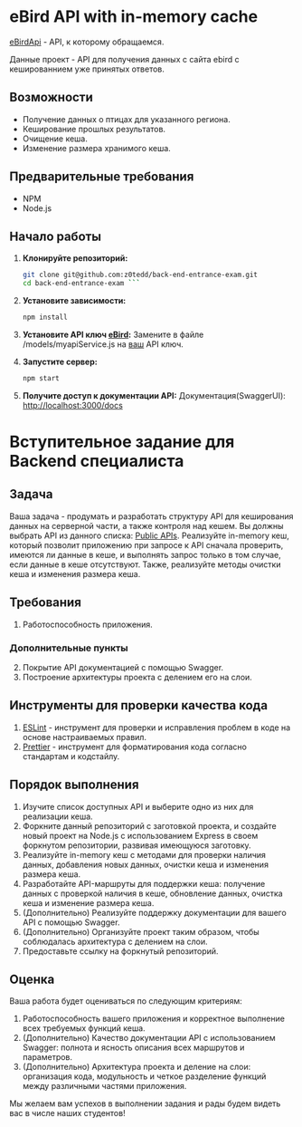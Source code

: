 # eBird API with in-memory cache

[eBirdApi](https://documenter.getpostman.com/view/664302/S1ENwy59) - API, к которому обращаемся.

Данные проект - API для получения данных с сайта ebird с кешированнием уже принятых ответов.

## Возможности

- Получение данных о птицах для указанного региона.
- Кеширование прошлых результатов.
- Очищение кеша.
- Изменение размера хранимого кеша.

## Предварительные требования

- NPM
- Node.js

## Начало работы

1. **Клонируйте репозиторий:**

   ````sh
   git clone git@github.com:z0tedd/back-end-entrance-exam.git
   cd back-end-entrance-exam ```
   ````

2. **Установите зависимости:**

   ```sh
   npm install
   ```

3. **Установите API ключ [eBird](https://ebird.org/api/keygen):**
   Замените <API-Key> в файле /models/myapiService.js на [ваш](https://ebird.org/api/keygen) API ключ.
4. **Запустите сервер:**

   ```sh
   npm start
   ```

5. **Получите доступ к документации API:**
   Документация(SwaggerUI): <http://localhost:3000/docs>

# Вступительное задание для Backend специалиста

## Задача

Ваша задача - продумать и разработать структуру API для кеширования данных на серверной части, а также контроля над кешем. Вы должны выбрать API из данного списка: [Public APIs](https://github.com/public-apis/public-apis#books-ov-file). Реализуйте in-memory кеш, который позволит приложению при запросе к API сначала проверить, имеются ли данные в кеше, и выполнять запрос только в том случае, если данные в кеше отсутствуют. Также, реализуйте методы очистки кеша и изменения размера кеша.

## Требования

1. Работоспособность приложения.

### Дополнительные пункты

2. Покрытие API документацией с помощью Swagger.
3. Построение архитектуры проекта с делением его на слои.

## Инструменты для проверки качества кода

1. [ESLint](https://eslint.org/) - инструмент для проверки и исправления проблем в коде на основе настраиваемых правил.
2. [Prettier](https://prettier.io/) - инструмент для форматирования кода согласно стандартам и кодстайлу.

## Порядок выполнения

1. Изучите список доступных API и выберите одно из них для реализации кеша.
2. Форкните данный репозиторий с заготовкой проекта, и создайте новый проект на Node.js с использованием Express в своем форкнутом репозитории, развивая имеющуюся заготовку.
3. Реализуйте in-memory кеш с методами для проверки наличия данных, добавления новых данных, очистки кеша и изменения размера кеша.
4. Разработайте API-маршруты для поддержки кеша: получение данных с проверкой наличия в кеше, обновление данных, очистка кеша и изменение размера кеша.
5. (Дополнительно) Реализуйте поддержку документации для вашего API с помощью Swagger.
6. (Дополнительно) Организуйте проект таким образом, чтобы соблюдалась архитектура с делением на слои.
7. Предоставьте ссылку на форкнутый репозиторий.

## Оценка

Ваша работа будет оцениваться по следующим критериям:

1. Работоспособность вашего приложения и корректное выполнение всех требуемых функций кеша.
2. (Дополнительно) Качество документации API с использованием Swagger: полнота и ясность описания всех маршрутов и параметров.
3. (Дополнительно) Архитектура проекта и деление на слои: организация кода, модульность и четкое разделение функций между различными частями приложения.

Мы желаем вам успехов в выполнении задания и рады будем видеть вас в числе наших студентов!

